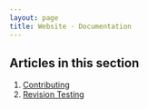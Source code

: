 ```yaml
---
layout: page
title: Website - Documentation
---
```


## Articles in this section
1. [Contributing](/docs/website/contributing)
2. [Revision Testing](/docs/website/revision-testing)